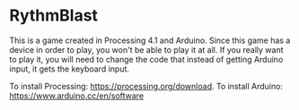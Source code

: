 # RythmBlast
This is a game created in Processing 4.1 and Arduino. Since this game has a device in order to play, you won't be able to play it at all. If you really want to play it, you will need to change the code that instead of getting Arduino input, it gets the keyboard input.

To install Processing: https://processing.org/download.
To install Arduino: https://www.arduino.cc/en/software
